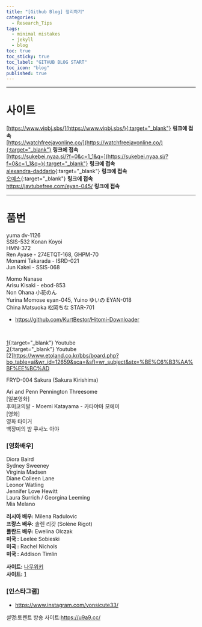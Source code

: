 ```yaml
---
title: "[Github Blog] 정리하기"
categories:
  - Research_Tips
tags:
  - minimal mistakes
  - jekyll
  - blog
toc: true
toc_sticky: true
toc_label: "GITHUB BLOG START"
toc_icon: "blog"
published: true
---
```

***
# 사이트
[https://www.vipbj.sbs/](https://www.vipbj.sbs/){:target="_blank"} **링크에 접속** <br>
[https://watchfreejavonline.co/](https://watchfreejavonline.co/){:target="_blank"} **링크에 접속** <br>
[https://sukebei.nyaa.si/?f=0&c=1_1&q=](https://sukebei.nyaa.si/?f=0&c=1_1&q=){:target="_blank"} **링크에 접속** <br>
[alexandra-daddario](https://ko.xhwide5.com/videos/alexandra-daddario-sex-in-true-detective-scandalplanet-com-7819704){:target="_blank"} **링크에 접속** <br>
[오예스](https://tanaka2000.blogspot.com/){:target="_blank"} **링크에 접속** <br>
https://javtubefree.com/eyan-045/ **링크에 접속** <br>
***
# 품번
yuma dv-1126 <br>
SSIS-532 Konan Koyoi<br>
HMN-372<br>
Ren Ayase - 274ETQT-168, GHPM-70<br>
Monami Takarada - ISRD-021<br>
Jun Kakei - SSIS-068<br>

Momo Nanase<br>
Arisu Kisaki - ebod-853<br>
Non Ohana 小花のん <br>
Yurina Momose eyan-045, Yuino ゆいの EYAN-018 <br> 
China Matsuoka 松岡ちな STAR-701 <br>

- https://github.com/KurtBestor/Hitomi-Downloader <br>
<br>

[1](https://www.youtube.com/channel/UC1bAyqbwA9sI29N60qNMFOA){:target="_blank"} Youtube<br>
[2](https://youtu.be/7TAMUMfkjOk){:target="_blank"} Youtube <br>
[2]https://www.etoland.co.kr/bbs/board.php?bo_table=ai&wr_id=12659&sca=&sfl=wr_subject&stx=%BE%C6%B3%AA%BF%EE%BC%AD<br>

FRYD-004 Sakura (Sakura Kirishima) <br>

Ari and Penn Pennington Threesome<br>
[일본영화]<br>
후미코의발 - Moemi Katayama - 카타야마 모에미<br>
[영화]<br>
영화 타이거<br>
백장미의 밤 쿠사노 아야<br>

### [영화배우]
Diora Baird <br>
Sydney Sweeney <br>
Virginia Madsen <br>
Diane Colleen Lane <br>
Leonor Watling <br>
Jennifer Love Hewitt<br>
Laura Surrich / Georgina Leeming <br>
Mia Melano <br>

**러시아 배우:** Milena Radulovic  
**프랑스 배우:** 솔렌 리갓 (Solène Rigot)  
**폴란드 배우:** Ewelina Olczak  
**미국       :** Leelee Sobieski  
**미국       :** Rachel Nichols  
**미국       :** Addison Timlin

**사이트:** [나무위키](https://ko.wikipedia.org/wiki/%EB%A7%88%ED%81%AC%EB%8B%A4%EC%9A%B4 "마크 사용법")  
**사이트:** [1](https://celebsroulette.com/videos/3210/solene-rigot-audrey-bastien-puppylove-2013/ "해외 영화 엑키스")  


### [인스타그램]
- https://www.instagram.com/yonsicute33/ <br>

설명:토렌트 방송
사이트:https://u9a9.cc/<br>
